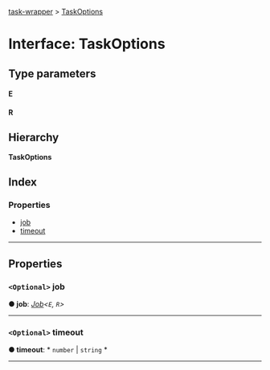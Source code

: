 [task-wrapper](../README.md) > [TaskOptions](../interfaces/taskoptions.md)

# Interface: TaskOptions

## Type parameters
#### E 
#### R 
## Hierarchy

**TaskOptions**

## Index

### Properties

* [job](taskoptions.md#job)
* [timeout](taskoptions.md#timeout)

---

## Properties

<a id="job"></a>

### `<Optional>` job

**● job**: *[Job](../#job)<`E`, `R`>*

___
<a id="timeout"></a>

### `<Optional>` timeout

**● timeout**: * `number` &#124; `string`
*

___


